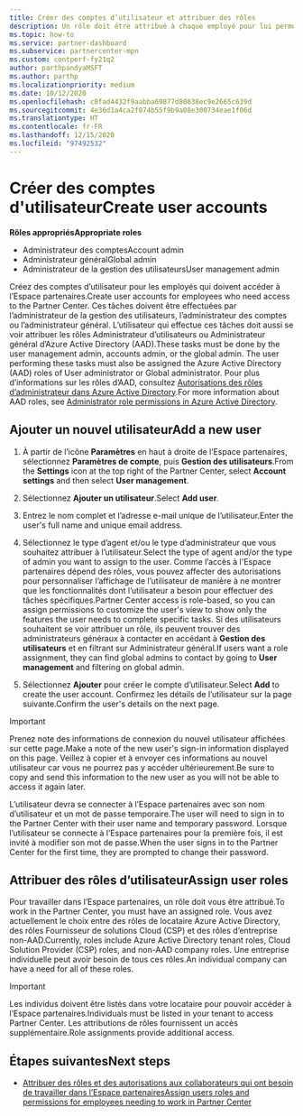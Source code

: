 ```yaml
---
title: Créer des comptes d’utilisateur et attribuer des rôles
description: Un rôle doit être attribué à chaque employé pour lui permettre d’accéder à l’Espace partenaires. Découvrez comment créer des comptes d’utilisateur, attribuer des rôles et définir des autorisations.
ms.topic: how-to
ms.service: partner-dashboard
ms.subservice: partnercenter-mpn
ms.custom: contperf-fy21q2
author: parthpandyaMSFT
ms.author: parthp
ms.localizationpriority: medium
ms.date: 10/12/2020
ms.openlocfilehash: c8fad4432f9aabba69877d80038ec9e2665c639d
ms.sourcegitcommit: 4e36d1a4ca2f074b55f9b9a08e300734eae1f06d
ms.translationtype: HT
ms.contentlocale: fr-FR
ms.lasthandoff: 12/15/2020
ms.locfileid: "97492532"
---
```

# <a name="create-user-accounts"></a><span data-ttu-id="b9950-104">Créer des comptes d'utilisateur</span><span class="sxs-lookup"><span data-stu-id="b9950-104">Create user accounts</span></span>  

<span data-ttu-id="b9950-105">**Rôles appropriés**</span><span class="sxs-lookup"><span data-stu-id="b9950-105">**Appropriate roles**</span></span>

- <span data-ttu-id="b9950-106">Administrateur des comptes</span><span class="sxs-lookup"><span data-stu-id="b9950-106">Account admin</span></span>
- <span data-ttu-id="b9950-107">Administrateur général</span><span class="sxs-lookup"><span data-stu-id="b9950-107">Global admin</span></span>
- <span data-ttu-id="b9950-108">Administrateur de la gestion des utilisateurs</span><span class="sxs-lookup"><span data-stu-id="b9950-108">User management admin</span></span>

<span data-ttu-id="b9950-109">Créez des comptes d’utilisateur pour les employés qui doivent accéder à l’Espace partenaires.</span><span class="sxs-lookup"><span data-stu-id="b9950-109">Create user accounts for employees who need access to the Partner Center.</span></span> <span data-ttu-id="b9950-110">Ces tâches doivent être effectuées par l’administrateur de la gestion des utilisateurs, l’administrateur des comptes ou l’administrateur général. L’utilisateur qui effectue ces tâches doit aussi se voir attribuer les rôles Administrateur d’utilisateurs ou Administrateur général d’Azure Active Directory (AAD).</span><span class="sxs-lookup"><span data-stu-id="b9950-110">These tasks must be done by the user management admin, accounts admin, or the global admin. The user performing these tasks must also be assigned the Azure Active Directory (AAD) roles of User administrator or Global administrator.</span></span> <span data-ttu-id="b9950-111">Pour plus d’informations sur les rôles d’AAD, consultez [Autorisations des rôles d’administrateur dans Azure Active Directory](/azure/active-directory/users-groups-roles/directory-assign-admin-roles).</span><span class="sxs-lookup"><span data-stu-id="b9950-111">For more information about AAD roles, see [Administrator role permissions in Azure Active Directory](/azure/active-directory/users-groups-roles/directory-assign-admin-roles).</span></span>

## <a name="add-a-new-user"></a><span data-ttu-id="b9950-112">Ajouter un nouvel utilisateur</span><span class="sxs-lookup"><span data-stu-id="b9950-112">Add a new user</span></span>

1. <span data-ttu-id="b9950-113">À partir de l’icône **Paramètres** en haut à droite de l’Espace partenaires, sélectionnez **Paramètres de compte**, puis **Gestion des utilisateurs**.</span><span class="sxs-lookup"><span data-stu-id="b9950-113">From the **Settings** icon at the top right of the Partner Center, select **Account settings** and then select **User management**.</span></span>

2. <span data-ttu-id="b9950-114">Sélectionnez **Ajouter un utilisateur**.</span><span class="sxs-lookup"><span data-stu-id="b9950-114">Select **Add user**.</span></span>

3. <span data-ttu-id="b9950-115">Entrez le nom complet et l’adresse e-mail unique de l’utilisateur.</span><span class="sxs-lookup"><span data-stu-id="b9950-115">Enter the user's full name and unique email address.</span></span>

4. <span data-ttu-id="b9950-116">Sélectionnez le type d’agent et/ou le type d’administrateur que vous souhaitez attribuer à l’utilisateur.</span><span class="sxs-lookup"><span data-stu-id="b9950-116">Select the type of agent and/or the type of admin you want to assign to the user.</span></span> <span data-ttu-id="b9950-117">Comme l’accès à l'Espace partenaires dépend des rôles, vous pouvez affecter des autorisations pour personnaliser l’affichage de l’utilisateur de manière à ne montrer que les fonctionnalités dont l’utilisateur a besoin pour effectuer des tâches spécifiques.</span><span class="sxs-lookup"><span data-stu-id="b9950-117">Partner Center access is role-based, so you can assign permissions to customize the user's view to show only the features the user needs to complete specific tasks.</span></span>  <span data-ttu-id="b9950-118">Si des utilisateurs souhaitent se voir attribuer un rôle, ils peuvent trouver des administrateurs généraux à contacter en accédant à **Gestion des utilisateurs** et en filtrant sur Administrateur général.</span><span class="sxs-lookup"><span data-stu-id="b9950-118">If users want a role assignment, they can find global admins to contact by going to **User management** and filtering on global admin.</span></span>

5. <span data-ttu-id="b9950-119">Sélectionnez **Ajouter** pour créer le compte d’utilisateur.</span><span class="sxs-lookup"><span data-stu-id="b9950-119">Select **Add** to create the user account.</span></span> <span data-ttu-id="b9950-120">Confirmez les détails de l’utilisateur sur la page suivante.</span><span class="sxs-lookup"><span data-stu-id="b9950-120">Confirm the user's details on the next page.</span></span>

> [!IMPORTANT]  
> <span data-ttu-id="b9950-121">Prenez note des informations de connexion du nouvel utilisateur affichées sur cette page.</span><span class="sxs-lookup"><span data-stu-id="b9950-121">Make a note of the new user's sign-in information displayed on this page.</span></span> <span data-ttu-id="b9950-122">Veillez à copier et à envoyer ces informations au nouvel utilisateur car vous ne pourrez pas y accéder ultérieurement.</span><span class="sxs-lookup"><span data-stu-id="b9950-122">Be sure to copy and send this information to the new user as you will not be able to access it again later.</span></span> 

<span data-ttu-id="b9950-123">L’utilisateur devra se connecter à l’Espace partenaires avec son nom d’utilisateur et un mot de passe temporaire.</span><span class="sxs-lookup"><span data-stu-id="b9950-123">The user will need to sign in to the Partner Center with their user name and temporary password.</span></span> <span data-ttu-id="b9950-124">Lorsque l’utilisateur se connecte à l’Espace partenaires pour la première fois, il est invité à modifier son mot de passe.</span><span class="sxs-lookup"><span data-stu-id="b9950-124">When the user signs in to the Partner Center for the first time, they are prompted to change their password.</span></span>

## <a name="assign-user-roles"></a><span data-ttu-id="b9950-125">Attribuer des rôles d’utilisateur</span><span class="sxs-lookup"><span data-stu-id="b9950-125">Assign user roles</span></span>

<span data-ttu-id="b9950-126">Pour travailler dans l’Espace partenaires, un rôle doit vous être attribué.</span><span class="sxs-lookup"><span data-stu-id="b9950-126">To work in the Partner Center, you must have an assigned role.</span></span>  <span data-ttu-id="b9950-127">Vous avez actuellement le choix entre des rôles de locataire Azure Active Directory, des rôles Fournisseur de solutions Cloud (CSP) et des rôles d’entreprise non-AAD.</span><span class="sxs-lookup"><span data-stu-id="b9950-127">Currently, roles include Azure Active Directory tenant roles, Cloud Solution Provider (CSP) roles, and non-AAD company roles.</span></span> <span data-ttu-id="b9950-128">Une entreprise individuelle peut avoir besoin de tous ces rôles.</span><span class="sxs-lookup"><span data-stu-id="b9950-128">An individual company can have a need for all of these roles.</span></span>

>[!Important]
><span data-ttu-id="b9950-129">Les individus doivent être listés dans votre locataire pour pouvoir accéder à l’Espace partenaires.</span><span class="sxs-lookup"><span data-stu-id="b9950-129">Individuals must be listed in your tenant to access Partner Center.</span></span> <span data-ttu-id="b9950-130">Les attributions de rôles fournissent un accès supplémentaire.</span><span class="sxs-lookup"><span data-stu-id="b9950-130">Role assignments provide additional access.</span></span>

## <a name="next-steps"></a><span data-ttu-id="b9950-131">Étapes suivantes</span><span class="sxs-lookup"><span data-stu-id="b9950-131">Next steps</span></span>

- [<span data-ttu-id="b9950-132">Attribuer des rôles et des autorisations aux collaborateurs qui ont besoin de travailler dans l’Espace partenaires</span><span class="sxs-lookup"><span data-stu-id="b9950-132">Assign users roles and permissions for employees needing to work in Partner Center</span></span>](permissions-overview.md)
